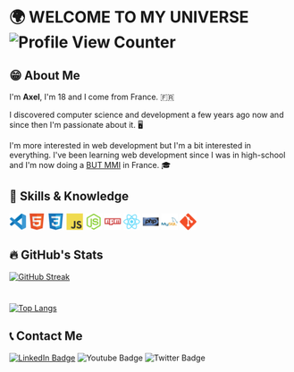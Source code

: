 # 🌍 WELCOME TO MY UNIVERSE ![Profile View Counter](https://komarev.com/ghpvc/?username=lepremieraxel)

## 😁 About Me 

I'm **Axel**, I'm 18 and I come from France. :fr:

I discovered computer science and development a few years ago now and since then I'm passionate about it. 🖥️

I'm more interested in web development but I'm a bit interested in everything. I've been learning web development since I was in high-school and I'm now doing a [BUT MMI](https://www.onisep.fr/Ressources/Univers-Formation/Formations/Post-bac/but-metiers-du-multimedia-et-de-l-internet) in France. 🎓

## 🧠 Skills & Knowledge

<div>
  <img src="https://github.com/devicons/devicon/blob/master/icons/vscode/vscode-original.svg" alt="vscode" width="30" height="30" />
  <img src="https://github.com/devicons/devicon/blob/master/icons/html5/html5-original.svg" alt="html5" width="30" height="30" />
  <img src="https://github.com/devicons/devicon/blob/master/icons/css3/css3-original.svg" alt="css3" width="30" height="30" />
  <img src="https://github.com/devicons/devicon/blob/master/icons/javascript/javascript-original.svg" alt="javascript" width="30" height="30" />
  <img src="https://github.com/devicons/devicon/blob/master/icons/nodejs/nodejs-original.svg" alt="nodejs" width="30" height="30" />
  <img src="https://github.com/devicons/devicon/blob/master/icons/npm/npm-original-wordmark.svg" alt="npm" width="30" height="30" />
  <img src="https://github.com/devicons/devicon/blob/master/icons/react/react-original.svg" alt="react" width="30" height="30" />
  <img src="https://github.com/devicons/devicon/blob/master/icons/php/php-original.svg" alt="php" width="30" height="30" />
  <img src="https://github.com/devicons/devicon/blob/master/icons/mysql/mysql-original-wordmark.svg" alt="mysql" width="30" height="30" />
  <img src="https://github.com/devicons/devicon/blob/master/icons/git/git-original.svg" alt="git" width="30" height="30" />
</div>

## 🔥 GitHub's Stats

[![GitHub Streak](https://github-readme-streak-stats.herokuapp.com?user=lepremieraxel&theme=github-dark-blue&hide_border=true&fire=DD3F1B&currStreakNum=DD3F1B)](https://git.io/streak-stats)

# 

[![Top Langs](https://github-readme-stats.vercel.app/api/top-langs/?username=lepremieraxel&hide=hack&hide_border=true&layout=compact&theme=github_dark)](https://github.com/anuraghazra/github-readme-stats)

## 📞 Contact Me

 [<img src="https://img.shields.io/badge/LinkedIn-blue?style=for-the-badge&logo=linkedin&logoColor=white" alt="LinkedIn Badge"/>](https://www.linkedin.com/in/lepremieraxel/)
 <img src="https://img.shields.io/badge/YouTube-red?style=for-the-badge&logo=youtube&logoColor=white" alt="Youtube Badge"/>
 <img src="https://img.shields.io/badge/Twitter-blue?style=for-the-badge&logo=twitter&logoColor=white" alt="Twitter Badge"/>
